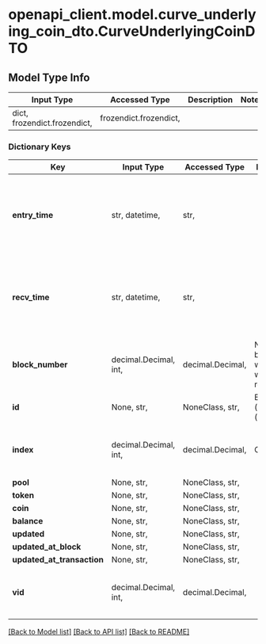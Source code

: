 # openapi_client.model.curve_underlying_coin_dto.CurveUnderlyingCoinDTO

## Model Type Info
Input Type | Accessed Type | Description | Notes
------------ | ------------- | ------------- | -------------
dict, frozendict.frozendict,  | frozendict.frozendict,  |  | 

### Dictionary Keys
Key | Input Type | Accessed Type | Description | Notes
------------ | ------------- | ------------- | ------------- | -------------
**entry_time** | str, datetime,  | str,  |  | [optional] value must conform to RFC-3339 date-time
**recv_time** | str, datetime,  | str,  |  | [optional] value must conform to RFC-3339 date-time
**block_number** | decimal.Decimal, int,  | decimal.Decimal,  | Number of block in which entity was recorded. | [optional] value must be a 64 bit integer
**id** | None, str,  | NoneClass, str,  | Equals to: (pool_id)-(coin_index). | [optional] 
**index** | decimal.Decimal, int,  | decimal.Decimal,  | Coin index. | [optional] value must be a 32 bit integer
**pool** | None, str,  | NoneClass, str,  |  | [optional] 
**token** | None, str,  | NoneClass, str,  |  | [optional] 
**coin** | None, str,  | NoneClass, str,  |  | [optional] 
**balance** | None, str,  | NoneClass, str,  |  | [optional] 
**updated** | None, str,  | NoneClass, str,  |  | [optional] 
**updated_at_block** | None, str,  | NoneClass, str,  |  | [optional] 
**updated_at_transaction** | None, str,  | NoneClass, str,  |  | [optional] 
**vid** | decimal.Decimal, int,  | decimal.Decimal,  |  | [optional] value must be a 64 bit integer

[[Back to Model list]](../../README.md#documentation-for-models) [[Back to API list]](../../README.md#documentation-for-api-endpoints) [[Back to README]](../../README.md)

